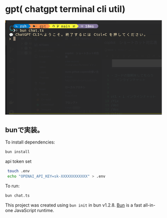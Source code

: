 # gpt( chatgpt terminal cli util)
![gpt](./gpt.png)
## bunで実装。
To install dependencies:
```bash
bun install
```
api token set
```bash
 touch .env
 echo "OPENAI_API_KEY=sk-XXXXXXXXXXXX" > .env
```

To run:

```bash
bun chat.ts
```

This project was created using `bun init` in bun v1.2.8. [Bun](https://bun.sh) is a fast all-in-one JavaScript runtime.
